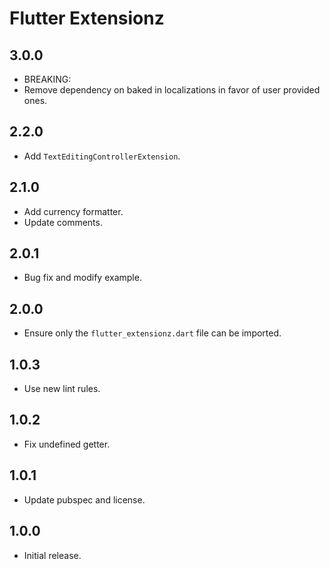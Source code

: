 # Flutter Extensionz

## 3.0.0

- BREAKING:
- Remove dependency on baked in localizations in favor of user provided ones.

## 2.2.0

- Add `TextEditingControllerExtension`.

## 2.1.0

- Add currency formatter.
- Update comments.

## 2.0.1

- Bug fix and modify example.

## 2.0.0

- Ensure only the `flutter_extensionz.dart` file can be imported.

## 1.0.3

- Use new lint rules.

## 1.0.2

- Fix undefined getter.

## 1.0.1

- Update pubspec and license.

## 1.0.0

- Initial release.
